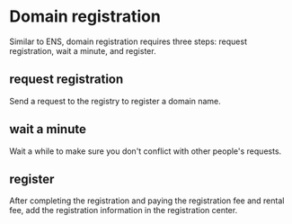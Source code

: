 # Domain registration

Similar to ENS, domain registration requires three steps: request registration, wait a minute, and register.

## request registration

Send a request to the registry to register a domain name.

## wait a minute

Wait a while to make sure you don't conflict with other people's requests.

## register

After completing the registration and paying the registration fee and rental fee, add the registration information in the registration center.

